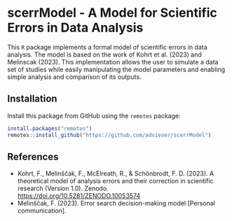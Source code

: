 # scerrModel - A Model for Scientific Errors in Data Analysis
This `R` package implements a formal model of scientific errors in data analysis. The model is based on the work of Kohrt et al. (2023) and Melinscak (2023).
This implementation allows the user to simulate a data set of studies while easily manipulating the model parameters and enabling simple analysis and comparison of its outputs.

## Installation
Install this package from GitHub using the `remotes` package:
```r
install.packages("remotes")
remotes::install_github("https://github.com/advieser/scerrModel")
```

## References
- Kohrt, F., Melinščak, F., McElreath, R., & Schönbrodt, F. D. (2023). A theoretical model of analysis errors and their correction in scientific research (Version 1.0). Zenodo. https://doi.org/10.5281/ZENODO.10053574
- Melinščak, F. (2023). Error search decision-making model \[Personal communication\].
